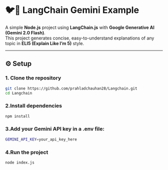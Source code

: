 # 🐦🔗 LangChain Gemini Example

A simple **Node.js** project using **LangChain.js** with **Google Generative AI (Gemini 2.0 Flash)**.  
This project generates concise, easy-to-understand explanations of any topic in **ELI5 (Explain Like I’m 5)** style.

---

## ⚙️ Setup

### 1. Clone the repository
```bash
git clone https://github.com/prahladchauhan28/Langchain.git
cd Langchain
```
### 2.Install dependencies
```bash
npm install
```
### 3.Add your Gemini API key in a .env file:
```bash
GEMINI_API_KEY=your_api_key_here
```
### 4.Run the project
```bash
node index.js
```
